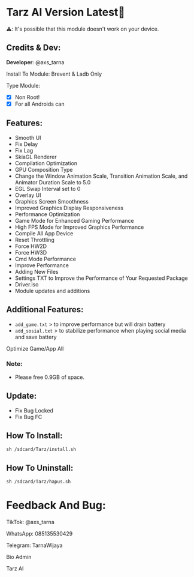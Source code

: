 # Tarz AI Version Latest👾

⚠️: It's possible that this module doesn't work on your device.

## Credits & Dev:
**Developer**: @axs_tarna

Install To Module:
Brevent & Ladb Only

Type Module:
- [x] Non Root!
- [x] For all Androids can

## Features:
- Smooth UI
- Fix Delay
- Fix Lag
- SkiaGL Renderer
- Compilation Optimization
- GPU Composition Type
- Change the Window Animation Scale, Transition Animation Scale, and Animator Duration Scale to 5.0
- EGL Swap Interval set to 0
- Overlay UI
- Graphics Screen Smoothness
- Improved Graphics Display Responsiveness
- Performance Optimization
- Game Mode for Enhanced Gaming Performance
- High FPS Mode for Improved Graphics Performance
- Compile All App Device
- Reset Throttling
- Force HW2D
- Force HW3D
- Cmd Mode Performance
- Improve Performance
- Adding New Files
- Settings TXT to Improve the Performance of Your Requested Package
- Driver.iso
- Module updates and additions

## Additional Features:
- `add_game.txt` > to improve performance but will drain battery
- `add_sosial.txt` > to stabilize performance when playing social media and save battery

Optimize Game/App All

### Note:
- Please free 0.9GB of space.

## Update:
- Fix Bug Locked
- Fix Bug FC

## How To Install:
```
sh /sdcard/Tarz/install.sh
```

## How To Uninstall:
```
sh /sdcard/Tarz/hapus.sh
```

# Feedback And Bug:

TikTok: @axs_tarna

WhatsApp: 085135530429

Telegram: TarnaWijaya

Bio Admin

Tarz AI
